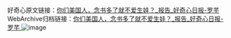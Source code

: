 好奇心原文链接：[你们美国人，念书多了就不爱生娃？_报告_好奇心日报-罗芊 ](https://www.qdaily.com/articles/11772.html)
WebArchive归档链接：[你们美国人，念书多了就不爱生娃？_报告_好奇心日报-罗芊 ](http://web.archive.org/web/20190623171042/https://www.qdaily.com/articles/11772.html)
![image](http://ww3.sinaimg.cn/large/007d5XDply1g3walhyjrjj30u02m8ng8)